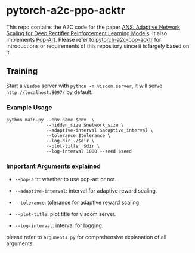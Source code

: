 # pytorch-a2c-ppo-acktr

This repo contains the A2C code for the paper [ANS: Adaptive Network Scaling for Deep Rectifier Reinforcement Learning Models](https://arxiv.org/abs/1809.02112). It also implements [Pop-Art](https://arxiv.org/abs/1809.04474).
Please refer to [pytorch-a2c-ppo-acktr](https://github.com/ikostrikov/pytorch-a2c-ppo-acktr) for introductions or requirements of this repository since it is largely based on it. 

## Training

Start a `Visdom` server with `python -m visdom.server`, it will serve `http://localhost:8097/` by default.

### Example Usage

```
python main.py --env-name $env  \
               --hidden_size $network_size \
               --adaptive-interval $adaptive_interval \
               --tolerance $tolerance \
               --log-dir ./$dir \
               --plot-title  $dir \
               --log-interval 1000 --seed $seed 
```

### Important Arguments explained

* `--pop-art`: whether to use pop-art or not.

* `--adaptive-interval`: interval for adaptive reward scaling.

* `--tolerance`: tolerance for adaptive reward scaling.

* `--plot-title`: plot title for visdom server.

* `--log-interval`: interval for logging.

please refer to `arguments.py` for comprehensive explanation of all arguments.
